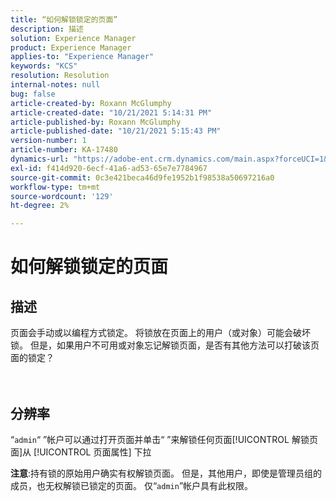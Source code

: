 ```yaml
---
title: “如何解锁锁定的页面”
description: 描述
solution: Experience Manager
product: Experience Manager
applies-to: "Experience Manager"
keywords: "KCS"
resolution: Resolution
internal-notes: null
bug: false
article-created-by: Roxann McGlumphy
article-created-date: "10/21/2021 5:14:31 PM"
article-published-by: Roxann McGlumphy
article-published-date: "10/21/2021 5:15:43 PM"
version-number: 1
article-number: KA-17480
dynamics-url: "https://adobe-ent.crm.dynamics.com/main.aspx?forceUCI=1&pagetype=entityrecord&etn=knowledgearticle&id=d0c55c59-9232-ec11-b6e5-000d3a5ba97a"
exl-id: f414d920-6ecf-41a6-ad53-65e7e7784967
source-git-commit: 0c3e421beca46d9fe1952b1f98538a50697216a0
workflow-type: tm+mt
source-wordcount: '129'
ht-degree: 2%

---
```


# 如何解锁锁定的页面

## 描述

页面会手动或以编程方式锁定。 将锁放在页面上的用户（或对象）可能会破坏锁。 但是，如果用户不可用或对象忘记解锁页面，是否有其他方法可以打破该页面的锁定？<br><br><br>

## 分辨率


“`admin`“ ”帐户可以通过打开页面并单击“ ”来解锁任何页面[!UICONTROL 解锁页面]从 [!UICONTROL 页面属性] 下拉

<b>注意</b>:持有锁的原始用户确实有权解锁页面。 但是，其他用户，即使是管理员组的成员，也无权解锁已锁定的页面。 仅“`admin`”帐户具有此权限。
